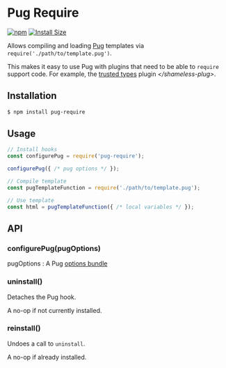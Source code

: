 # Pug Require

[![npm](https://img.shields.io/npm/v/pug-require.svg)](https://www.npmjs.com/package/pug-require)
[![Install Size](https://packagephobia.now.sh/badge?p=pug-require)](https://packagephobia.now.sh/result?p=pug-require)

Allows compiling and loading [Pug](https://pugjs.org) templates via `require('./path/to/template.pug')`.

This makes it easy to use Pug with plugins that need to be able to
`require` support code.
For example, the [trusted types](https://npmjs.com/package/pug-plugin-trusted-types)
plugin *\</shameless-plug\>*.

## Installation

```bash
$ npm install pug-require
```

## Usage

```js
// Install hooks
const configurePug = require('pug-require');

configurePug({ /* pug options */ });

// Compile template
const pugTemplateFunction = require('./path/to/template.pug');

// Use template
const html = pugTemplateFunction({ /* local variables */ });
```

## API

### configurePug(pugOptions)

pugOptions : A Pug [options bundle](https://pugjs.org/api/reference.html#options)

### uninstall()

Detaches the Pug hook.

A no-op if not currently installed.

### reinstall()

Undoes a call to `uninstall`.

A no-op if already installed.
